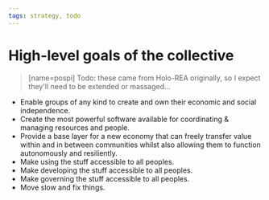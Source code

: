 ```yaml
---
tags: strategy, todo
---
```


# High-level goals of the collective

> [name=pospi] Todo: these came from Holo-REA originally, so I expect they'll need to be extended or massaged...

* Enable groups of any kind to create and own their economic and social independence.
* Create the most powerful software available for coordinating & managing resources and people.
* Provide a base layer for a new economy that can freely transfer value within and in between communities whilst also allowing them to function autonomously and resiliently.
* Make using the stuff accessible to all peoples.
* Make developing the stuff accessible to all peoples.
* Make governing the stuff accessible to all peoples.
* Move slow and fix things.

